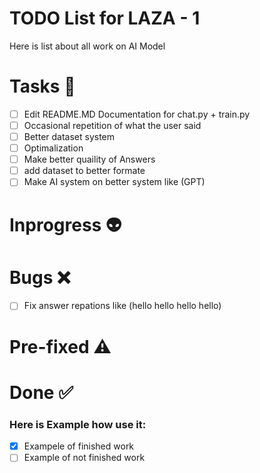 # TODO List for LAZA - 1
Here is list about all work on AI Model

# Tasks 👋

- [ ]  Edit README.MD Documentation for chat.py + train.py
- [ ]  Occasional repetition of what the user said
- [ ]  Better dataset system
- [ ]  Optimalization
- [ ]  Make better quaility of Answers
- [ ]  add dataset to better formate
- [ ]  Make AI system on better system like (GPT)

# Inprogress 👽

# Bugs ❌

- [ ]  Fix answer repations like (hello hello hello hello)

# Pre-fixed ⚠️

# Done ✅


### Here is Example how use it:
- [X]  Exampele of finished work
- [ ]  Example of not finished work